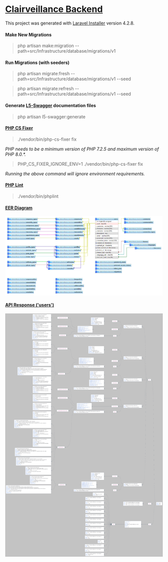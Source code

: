 # [Clairveillance Backend](https://github.com/Clairveillance/clairveillance-backend)

This project was generated with [Laravel Installer](https://github.com/laravel/installer) version 4.2.8.

#### Make New Migrations

> php artisan make:migration <name> --path=src/Infrastructure/database/migrations/v1

#### Run Migrations (with seeders)

> php artisan migrate:fresh --path=src/Infrastructure/database/migrations/v1 --seed

> php artisan migrate:refresh --path=src/Infrastructure/database/migrations/v1 --seed

#### Generate [L5-Swagger](https://github.com/DarkaOnLine/L5-Swagger) documentation files

> php artisan l5-swagger:generate

#### [PHP CS Fixer](https://github.com/eduarguz/shift-php-cs)

> ./vendor/bin/php-cs-fixer fix

_PHP needs to be a minimum version of PHP 7.2.5 and maximum version of PHP 8.0.\*._

> PHP_CS_FIXER_IGNORE_ENV=1 ./vendor/bin/php-cs-fixer fix

_Running the above command will ignore environment requirements._

#### [PHP Lint](https://github.com/overtrue/phplint)

> ./vendor/bin/phplint

#### [EER Diagram](https://github.com/Clairveillance/clairveillance-backend/blob/master/EER_diagram_003.png)

![EER Diagram](EER_diagram_003.png "EER Diagram")

#### [API Response ('users')](https://github.com/Clairveillance/clairveillance-backend/blob/master/api_users_002.jpg)

![API Response ('users')](api_users_002.jpg "API Response ('users')")
